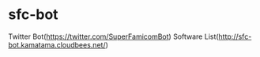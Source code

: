 sfc-bot
=======

Twitter Bot(https://twitter.com/SuperFamicomBot)
Software List(http://sfc-bot.kamatama.cloudbees.net/)
